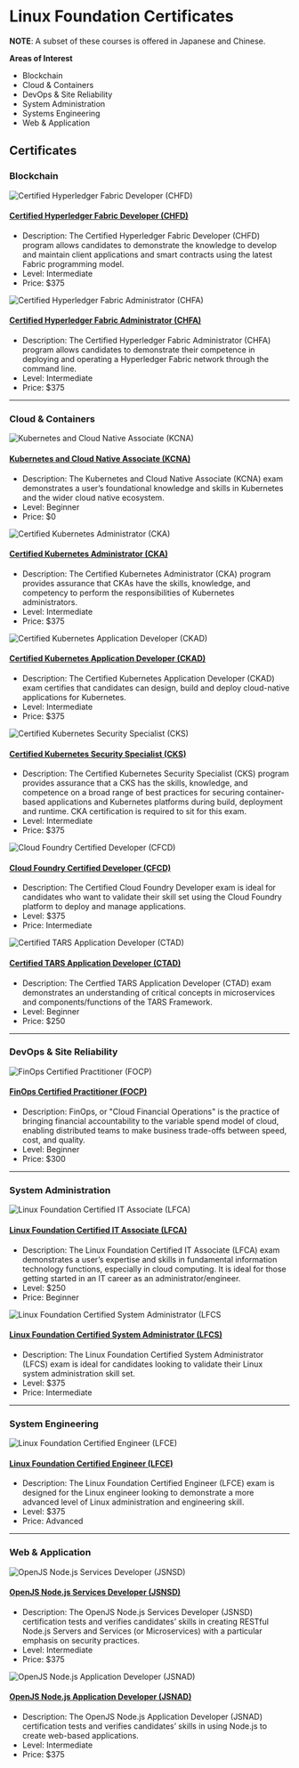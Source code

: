 # Linux Foundation Certificates

**NOTE**: A subset of these courses is offered in Japanese and Chinese.

**Areas of Interest**
* Blockchain
* Cloud & Containers
* DevOps & Site Reliability
* System Administration
* Systems Engineering
* Web & Application

## Certificates

### Blockchain

![Certified Hyperledger Fabric Developer (CHFD)](./img/chfd.png)

#### [Certified Hyperledger Fabric Developer (CHFD)](https://training.linuxfoundation.org/certification/certified-hyperledger-fabric-developer)
* Description: The Certified Hyperledger Fabric Developer (CHFD) program allows candidates to demonstrate the knowledge to develop and maintain client applications and smart contracts using the latest Fabric programming model.
* Level: Intermediate
* Price: $375

![Certified Hyperledger Fabric Administrator (CHFA)](./img/chfa.png)

#### [Certified Hyperledger Fabric Administrator (CHFA)](https://training.linuxfoundation.org/certification/certified-hyperledger-fabric-administrator-chfa)
* Description: The Certified Hyperledger Fabric Administrator (CHFA) program allows candidates to demonstrate their competence in deploying and operating a Hyperledger Fabric network through the command line.
* Level: Intermediate
* Price: $375

---

### Cloud & Containers

![Kubernetes and Cloud Native Associate (KCNA)](./img/kcna.png)

#### [Kubernetes and Cloud Native Associate (KCNA)](https://training.linuxfoundation.org/certification/kubernetes-cloud-native-associate)
* Description: The Kubernetes and Cloud Native Associate (KCNA) exam demonstrates a user’s foundational knowledge and skills in Kubernetes and the wider cloud native ecosystem.
* Level: Beginner
* Price: $0

![Certified Kubernetes Administrator (CKA)](./img/cka.png)

#### [Certified Kubernetes Administrator (CKA)](https://training.linuxfoundation.org/certification/certified-kubernetes-administrator-cka)
* Description: The Certified Kubernetes Administrator (CKA) program provides assurance that CKAs have the skills, knowledge, and competency to perform the responsibilities of Kubernetes administrators.
* Level: Intermediate
* Price: $375

![Certified Kubernetes Application Developer (CKAD)](./img/ckad.png)

#### [Certified Kubernetes Application Developer (CKAD)](https://training.linuxfoundation.org/certification/certified-kubernetes-application-developer-ckad)
* Description: The Certified Kubernetes Application Developer (CKAD) exam certifies that candidates can design, build and deploy cloud-native applications for Kubernetes.
* Level: Intermediate
* Price: $375

![Certified Kubernetes Security Specialist (CKS)](./img/cks.png)

#### [Certified Kubernetes Security Specialist (CKS)]()
* Description: The Certified Kubernetes Security Specialist (CKS) program provides assurance that a CKS has the skills, knowledge, and competence on a broad range of best practices for securing container-based applications and Kubernetes platforms during build, deployment and runtime. CKA certification is required to sit for this exam.
* Level: Intermediate
* Price: $375

![Cloud Foundry Certified Developer (CFCD)](./img/cfcd.png)

#### [Cloud Foundry Certified Developer (CFCD)](https://training.linuxfoundation.org/certification/cloud-foundry-certified-developer-cfcd)
* Description: The Certified Cloud Foundry Developer exam is ideal for candidates who want to validate their skill set using the Cloud Foundry platform to deploy and manage applications.
* Level: $375
* Price: Intermediate

![Certified TARS Application Developer (CTAD)](./img/ctad.png)

#### [Certified TARS Application Developer (CTAD)](https://training.linuxfoundation.org/certification/linux-foundation-certified-tars-application-developer)
* Description: The Certfied TARS Application Developer (CTAD) exam demonstrates an understanding of critical concepts in microservices and components/functions of the TARS Framework.
* Level: Beginner
* Price: $250

---

### DevOps & Site Reliability

![FinOps Certified Practitioner (FOCP)](./img/focp.png)

#### [FinOps Certified Practitioner (FOCP)](https://training.linuxfoundation.org/certification/certified-finops)
* Description: FinOps, or "Cloud Financial Operations" is the practice of bringing financial accountability to the variable spend model of cloud, enabling distributed teams to make business trade-offs between speed, cost, and quality.
* Level: Beginner
* Price: $300

---

### System Administration

![Linux Foundation Certified IT Associate (LFCA)](./img/lfca.png)

#### [Linux Foundation Certified IT Associate (LFCA)](https://training.linuxfoundation.org/certification/certified-it-associate)
* Description: The Linux Foundation Certified IT Associate (LFCA) exam demonstrates a user’s expertise and skills in fundamental information technology functions, especially in cloud computing. It is ideal for those getting started in an IT career as an administrator/engineer.
* Level: $250
* Price: Beginner

![Linux Foundation Certified System Administrator (LFCS](./img/lfcs.png)

#### [Linux Foundation Certified System Administrator (LFCS)](https://training.linuxfoundation.org/certification/linux-foundation-certified-sysadmin-lfcs)
* Description: The Linux Foundation Certified System Administrator (LFCS) exam is ideal for candidates looking to validate their Linux system administration skill set.
* Level: $375
* Price: Intermediate

---

### System Engineering

![Linux Foundation Certified Engineer (LFCE)](./img/lfce.png)

#### [Linux Foundation Certified Engineer (LFCE)](https://training.linuxfoundation.org/certification/linux-foundation-certified-engineer-lfce)
* Description: The Linux Foundation Certified Engineer (LFCE) exam is designed for the Linux engineer looking to demonstrate a more advanced level of Linux administration and engineering skill.
* Level: $375
* Price: Advanced

---

### Web & Application

![OpenJS Node.js Services Developer (JSNSD)](./img/jsnsd.png)

#### [OpenJS Node.js Services Developer (JSNSD)](https://training.linuxfoundation.org/certification/jsnsd)
* Description: The OpenJS Node.js Services Developer (JSNSD) certification tests and verifies candidates’ skills in creating RESTful Node.js Servers and Services (or Microservices) with a particular emphasis on security practices.
* Level: Intermediate
* Price: $375

![OpenJS Node.js Application Developer (JSNAD)](./img/jsnad.png)

#### [OpenJS Node.js Application Developer (JSNAD)](https://training.linuxfoundation.org/certification/jsnad)
* Description: The OpenJS Node.js Application Developer (JSNAD) certification tests and verifies candidates’ skills in using Node.js to create web-based applications.
* Level: Intermediate
* Price: $375

